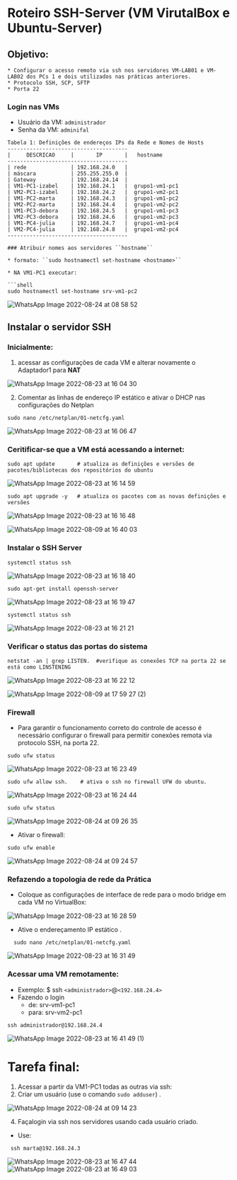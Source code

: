 # Roteiro SSH-Server (VM VirutalBox e Ubuntu-Server)

## Objetivo:
    * Configurar o acesso remoto via ssh nos servidores VM-LAB01 e VM-LAB02 dos PCs 1 e dois utilizados nas práticas anteriores.
    * Protocolo SSH, SCP, SFTP 
    * Porta 22
### Login nas VMs

* Usuário da VM: ``administrador``
* Senha da VM: ``adminifal``


```
Tabela 1: Definições de endereços IPs da Rede e Nomes de Hosts
--------------------------------------
|     DESCRICAO     |       IP       |   hostname
--------------------------------------
| rede              | 192.168.24.0   |  
| máscara           | 255.255.255.0  | 
| Gateway           | 192.168.24.14  |  
| VM1-PC1-izabel    | 192.168.24.1   |  grupo1-vm1-pc1
| VM2-PC1-izabel    | 192.168.24.2   |  grupo1-vm2-pc1
| VM1-PC2-marta     | 192.168.24.3   |  grupo1-vm1-pc2
| VM2-PC2-marta     | 192.168.24.4   |  grupo1-vm2-pc2
| VM1-PC3-debora    | 192.168.24.5   |  grupo1-vm1-pc3
| VM2-PC3-debora    | 192.168.24.6   |  grupo1-vm2-pc3
| VM1-PC4-julia     | 192.168.24.7   |  grupo1-vm1-pc4
| VM2-PC4-julia     | 192.168.24.8   |  grupo1-vm2-pc4
--------------------------------------

### Atribuir nomes aos servidores ``hostname``

* formato: ``sudo hostnamectl set-hostname <hostname>``

* NA VM1-PC1 executar:

```shell
sudo hostnamectl set-hostname srv-vm1-pc2
```

![WhatsApp Image 2022-08-24 at 08 58 52](https://user-images.githubusercontent.com/103062784/186412988-fe47f99d-a590-490c-b368-ce7a81eb1b91.jpeg)


## Instalar o servidor SSH

### Inicialmente:
   1. acessar as configurações de cada VM e alterar novamente o Adaptador1 para **NAT**
   
![WhatsApp Image 2022-08-23 at 16 04 30](https://user-images.githubusercontent.com/103062784/186413199-fe692b27-6095-42e7-938d-cf3d97474570.jpeg)


   2. Comentar as linhas de endereço IP estático e ativar o DHCP nas configurações do Netplan
  
  ```shell
  sudo nano /etc/netplan/01-netcfg.yaml
  ```
  
  ![WhatsApp Image 2022-08-23 at 16 06 47](https://user-images.githubusercontent.com/103062784/186413326-74b90cbe-6e71-4859-8b21-57623dc1ddc6.jpeg)

   
### Ceritificar-se que a VM está acessando a internet:

```shell
sudo apt update       # atualiza as definições e versões de pacotes/bibliotecas dos repositórios do ubuntu
```

![WhatsApp Image 2022-08-23 at 16 14 59](https://user-images.githubusercontent.com/103062784/186413396-45f409e1-5d36-452d-9df2-1d38fe4733dc.jpeg)


```shell
sudo apt upgrade -y   # atualiza os pacotes com as novas definições e versões 
```

![WhatsApp Image 2022-08-23 at 16 16 48](https://user-images.githubusercontent.com/103062784/186413582-e1edf441-d3a2-4407-9918-b1bd55a03c0e.jpeg)


![WhatsApp Image 2022-08-09 at 16 40 03](https://user-images.githubusercontent.com/103062784/184230024-ba20e666-0571-40ae-89a7-4659e5db0465.jpeg)

### Instalar o SSH Server

```shell
systemctl status ssh
```

![WhatsApp Image 2022-08-23 at 16 18 40](https://user-images.githubusercontent.com/103062784/186413701-561f02f7-3a54-467d-aa6a-72092ab9c166.jpeg)


``` shell
sudo apt-get install openssh-server
```
![WhatsApp Image 2022-08-23 at 16 19 47](https://user-images.githubusercontent.com/103062784/186413785-2a42e60d-605d-4246-8634-3451437cf427.jpeg)



```shell
systemctl status ssh
```

![WhatsApp Image 2022-08-23 at 16 21 21](https://user-images.githubusercontent.com/103062784/186413858-91c239b5-15c9-46bc-97ea-0ad6ffa8c33f.jpeg)




### Verificar o status das portas do sistema
```
netstat -an | grep LISTEN.  #verifique as conexões TCP na porta 22 se está como LINSTENING
```
![WhatsApp Image 2022-08-23 at 16 22 12](https://user-images.githubusercontent.com/103062784/186413961-1c6ddafc-3cdd-48c6-af04-e73131dc63cb.jpeg)



![WhatsApp Image 2022-08-09 at 17 59 27 (2)](https://user-images.githubusercontent.com/103062784/184234550-f1c3a047-c69b-4f71-b692-da15e9fca324.jpeg)


### Firewall 
* Para garantir o funcionamento correto do controle de acesso é necessário configurar o firewall para permitir conexões remota via protocolo SSH, na porta 22.
 
```shell
sudo ufw status
```

![WhatsApp Image 2022-08-23 at 16 23 49](https://user-images.githubusercontent.com/103062784/186414205-82eeb75b-5aff-4ec1-ba27-2ceb5806c88a.jpeg)


```shell
sudo ufw allow ssh.    # ativa o ssh no firewall UFW do ubuntu.
```
![WhatsApp Image 2022-08-23 at 16 24 44](https://user-images.githubusercontent.com/103062784/186414270-6a978c7e-67b0-4d62-8db7-fdbbcf2b7670.jpeg)


```shell
sudo ufw status
```

![WhatsApp Image 2022-08-24 at 09 26 35](https://user-images.githubusercontent.com/103062784/186418100-9604f84f-7114-4b2c-8a68-45461dad2b8a.jpeg)

* Ativar o firewall:
```shell 
sudo ufw enable
```

![WhatsApp Image 2022-08-24 at 09 24 57](https://user-images.githubusercontent.com/103062784/186417839-90f1e71f-f69f-4001-a570-73e3171d0fe9.jpeg)

### Refazendo a topologia de rede da Prática
* Coloque as configurações de interface de rede para o modo bridge em cada VM no VirtualBox:

![WhatsApp Image 2022-08-23 at 16 28 59](https://user-images.githubusercontent.com/103062784/186414445-dd10b3ac-59ec-4df9-a0f4-00e0ed347740.jpeg)


* Ative o endereçamento IP estático .
```shell
  sudo nano /etc/netplan/01-netcfg.yaml
  ```
  
![WhatsApp Image 2022-08-23 at 16 31 49](https://user-images.githubusercontent.com/103062784/186414529-9b8544c3-a7de-4096-8f9a-e281101d3b56.jpeg)


### Acessar uma VM remotamente:

* Exemplo: $ ssh ``<administrador>``@``<192.168.24.4>``
* Fazendo o login 
   * de: srv-vm1-pc1    
   * para: srv-vm2-pc1

```shell
ssh administrador@192.168.24.4
```

![WhatsApp Image 2022-08-23 at 16 41 49 (1)](https://user-images.githubusercontent.com/103062784/186414779-64a7fe71-b0b9-44be-a538-96e6cebb7a47.jpeg)

# Tarefa final:

1) Acessar a partir da VM1-PC1 todas as outras via ssh:
2) Criar um usuário (use o comando ``sudo adduser``) .



![WhatsApp Image 2022-08-24 at 09 14 23](https://user-images.githubusercontent.com/103062784/186415648-54bd9143-9ec7-40bc-a607-62595ebd4204.jpeg)


4) Façalogin via ssh nos servidores usando cada usuário criado.
* Use:
 ```shell
  ssh marta@192.168.24.3
  ```
![WhatsApp Image 2022-08-23 at 16 47 44](https://user-images.githubusercontent.com/103062784/186415777-2f181263-37f5-4bd5-a3c9-7c1187207b67.jpeg)
![WhatsApp Image 2022-08-23 at 16 49 03](https://user-images.githubusercontent.com/103062784/186415856-4afec1b1-f0d7-4414-b90f-b0cf8ab5ac1d.jpeg)

